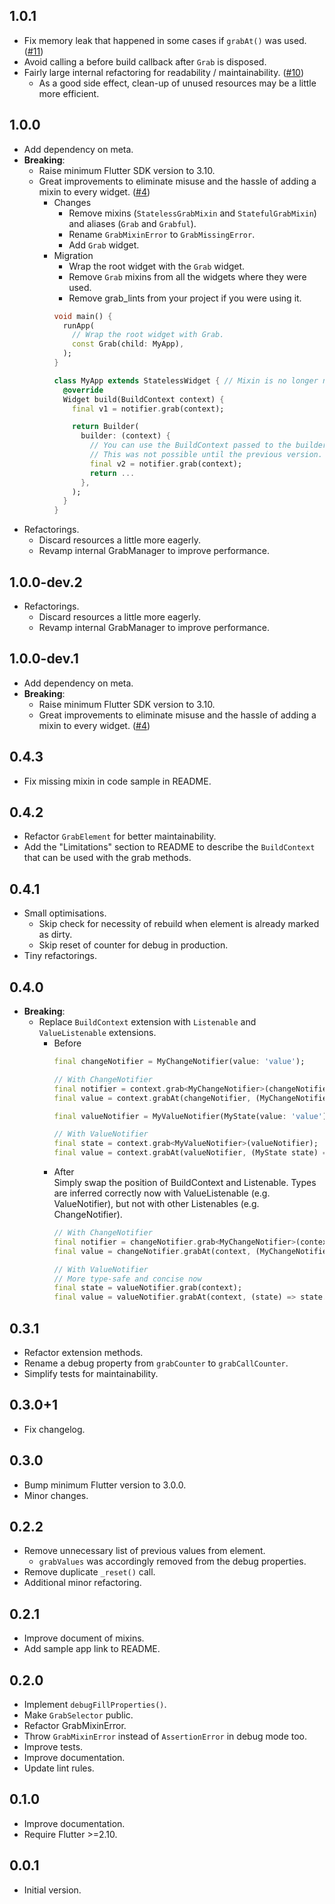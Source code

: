 ## 1.0.1

- Fix memory leak that happened in some cases if `grabAt()` was used. ([#11])
- Avoid calling a before build callback after `Grab` is disposed.
- Fairly large internal refactoring for readability / maintainability. ([#10])
    - As a good side effect, clean-up of unused resources may be a little more efficient.

## 1.0.0

- Add dependency on meta.
- **Breaking**:
    - Raise minimum Flutter SDK version to 3.10.
    - Great improvements to eliminate misuse and the hassle of adding a mixin to every widget. ([#4])
        - Changes
            - Remove mixins (`StatelessGrabMixin` and `StatefulGrabMixin`) and
              aliases (`Grab` and `Grabful`).
            - Rename `GrabMixinError` to `GrabMissingError`.
            - Add `Grab` widget.
        - Migration
            - Wrap the root widget with the `Grab` widget.
            - Remove `Grab` mixins from all the widgets where they were used.
            - Remove grab_lints from your project if you were using it.
            ```dart
            void main() {
              runApp(
                // Wrap the root widget with Grab.
                const Grab(child: MyApp),
              );
            }
          
            class MyApp extends StatelessWidget { // Mixin is no longer necessary!
              @override
              Widget build(BuildContext context) {
                final v1 = notifier.grab(context);
          
                return Builder(
                  builder: (context) {
                    // You can use the BuildContext passed to the builder callback too.
                    // This was not possible until the previous version.
                    final v2 = notifier.grab(context);
                    return ...
                  },
                );
              }
            }
            ```
- Refactorings.
    - Discard resources a little more eagerly.
    - Revamp internal GrabManager to improve performance.

## 1.0.0-dev.2

- Refactorings.
    - Discard resources a little more eagerly.
    - Revamp internal GrabManager to improve performance.

## 1.0.0-dev.1

- Add dependency on meta.
- **Breaking**:
    - Raise minimum Flutter SDK version to 3.10.
    - Great improvements to eliminate misuse and the hassle of adding a mixin to every widget. ([#4])

## 0.4.3

- Fix missing mixin in code sample in README.

## 0.4.2

- Refactor `GrabElement` for better maintainability.
- Add the "Limitations" section to README to describe the `BuildContext` that can
  be used with the grab methods.

## 0.4.1

- Small optimisations.
    - Skip check for necessity of rebuild when element is already marked as dirty.
    - Skip reset of counter for debug in production.
- Tiny refactorings.

## 0.4.0

- **Breaking**:
    - Replace `BuildContext` extension with `Listenable` and `ValueListenable` extensions.
        - Before
          ```dart
          final changeNotifier = MyChangeNotifier(value: 'value');
  
          // With ChangeNotifier
          final notifier = context.grab<MyChangeNotifier>(changeNotifier);
          final value = context.grabAt(changeNotifier, (MyChangeNotifier n) => n.value);
          ```
          ```dart
          final valueNotifier = MyValueNotifier(MyState(value: 'value'));
  
          // With ValueNotifier
          final state = context.grab<MyValueNotifier>(valueNotifier);
          final value = context.grabAt(valueNotifier, (MyState state) => state.value);
          ```
        - After\
          Simply swap the position of BuildContext and Listenable.
          Types are inferred correctly now with ValueListenable (e.g. ValueNotifier), but not with other Listenables (e.g. ChangeNotifier).
          ```dart
          // With ChangeNotifier
          final notifier = changeNotifier.grab<MyChangeNotifier>(context);
          final value = changeNotifier.grabAt(context, (MyChangeNotifier n) => n.value);
          ```
          ```dart
          // With ValueNotifier
          // More type-safe and concise now
          final state = valueNotifier.grab(context);
          final value = valueNotifier.grabAt(context, (state) => state.value);
          ```

## 0.3.1

- Refactor extension methods.
- Rename a debug property from `grabCounter` to `grabCallCounter`.
- Simplify tests for maintainability.

## 0.3.0+1

- Fix changelog.

## 0.3.0

- Bump minimum Flutter version to 3.0.0.
- Minor changes.

## 0.2.2

- Remove unnecessary list of previous values from element.
    - `grabValues` was accordingly removed from the debug properties.
- Remove duplicate `_reset()` call.
- Additional minor refactoring.

## 0.2.1

- Improve document of mixins.
- Add sample app link to README.

## 0.2.0

- Implement `debugFillProperties()`.
- Make `GrabSelector` public.
- Refactor GrabMixinError.
- Throw `GrabMixinError` instead of `AssertionError` in debug mode too.
- Improve tests.
- Improve documentation.
- Update lint rules.

## 0.1.0

- Improve documentation.
- Require Flutter >=2.10.

## 0.0.1

- Initial version.

[#4]: https://github.com/kaboc/grab/pull/4
[#10]: https://github.com/kaboc/grab/pull/10
[#11]: https://github.com/kaboc/grab/pull/11

